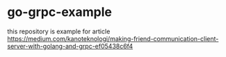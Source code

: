 # go-grpc-example

this repository is example for article <https://medium.com/kanoteknologi/making-friend-communication-client-server-with-golang-and-grpc-ef05438c6f4>
